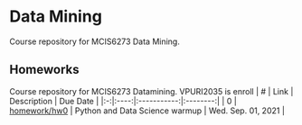 # Data Mining
Course repository for MCIS6273 Data Mining.


## Homeworks

Course repository for MCIS6273 Datamining. VPURI2035 is enroll
| # | Link | Description | Due Date |
|:-:|:----:|:-----------:|:--------:|
| 0 | [homework/hw0](./homework/hw0/hw0.ipynb) | Python and Data Science warmup | Wed. Sep. 01, 2021 |

